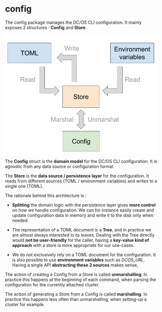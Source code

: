 
# config

The config package manages the DC/OS CLI configuration. It mainly exposes 2 structures : **Config** and **Store**.

![Overview](img/config-overview.png)

The **Config** struct is the **domain model** for the DC/OS CLI configuration. It is agnostic from any data source or configuration format.

The **Store** is the **data source / persistence layer** for the configuration. It reads from different sources (TOML / environment variables) and writes to a single one (TOML).

The rationale behind this architecture is :

 - **Splitting** the domain logic with the persistence layer gives **more control** on how we handle configuration. We can for instance easily create and update configuration data in memory and write it to the disk only when needed.

 - The representation of a TOML document is a **Tree**, and in practice we are almost always interested in its leaves. Dealing with the Tree directly would **not be user-friendly** for the caller, having a **key-value kind of approach** with a store is more appropriate for our use-cases.

- We do not exclusively rely on a TOML document for the configuration. It is also possible to use **environment variables** such as *DCOS_URL*. Having a single API **abstracting these 2 sources** makes sense,

The action of creating a Config from a Store is called **unmarshalling**. In practice this happens at the beginning of each command, when parsing the configuration for the currently attached cluster.

The action of generating a Store from a Config is called **marshalling**. In practice this happens less often than unmarshalling, when setting-up a cluster for example.
